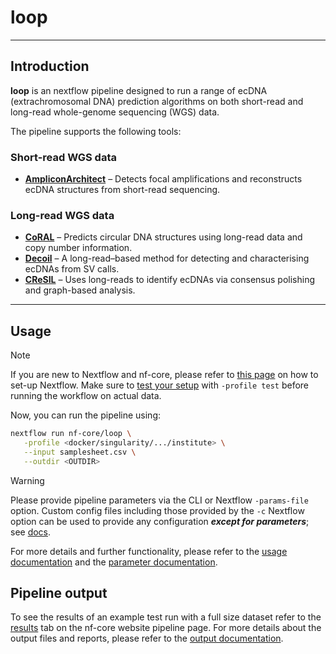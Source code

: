 # loop

---

## Introduction

**loop** is an nextflow pipeline designed to run a range of ecDNA (extrachromosomal DNA) prediction algorithms on both short-read and long-read whole-genome sequencing (WGS) data.

The pipeline supports the following tools:

### Short-read WGS data

- **[AmpliconArchitect](https://github.com/virajbdeshpande/AmpliconArchitect)** – Detects focal amplifications and reconstructs ecDNA structures from short-read sequencing.

### Long-read WGS data

- **[CoRAL](https://github.com/AmpliconSuite/CoRAL)** – Predicts circular DNA structures using long-read data and copy number information.
- **[Decoil](https://github.com/madagiurgiu25/decoil-pre)** – A long-read–based method for detecting and characterising ecDNAs from SV calls.
- **[CReSIL](https://github.com/visanuwan/cresil)** – Uses long-reads to identify ecDNAs via consensus polishing and graph-based analysis.

---

<!-- TODO nf-core:
   Complete this sentence with a 2-3 sentence summary of what types of data the pipeline ingests, a brief overview of the
   major pipeline sections and the types of output it produces. You're giving an overview to someone new
   to nf-core here, in 15-20 seconds. For an example, see https://github.com/nf-core/rnaseq/blob/master/README.md#introduction
-->

<!-- TODO nf-core: Include a figure that guides the user through the major workflow steps. Many nf-core
     workflows use the "tube map" design for that. See https://nf-co.re/docs/contributing/design_guidelines#examples for examples.   -->
<!-- TODO nf-core: Fill in short bullet-pointed list of the default steps in the pipeline -->

## Usage

> [!NOTE]
> If you are new to Nextflow and nf-core, please refer to [this page](https://nf-co.re/docs/usage/installation) on how to set-up Nextflow. Make sure to [test your setup](https://nf-co.re/docs/usage/introduction#how-to-run-a-pipeline) with `-profile test` before running the workflow on actual data.

<!-- TODO nf-core: Describe the minimum required steps to execute the pipeline, e.g. how to prepare samplesheets.
     Explain what rows and columns represent. For instance (please edit as appropriate):

First, prepare a samplesheet with your input data that looks as follows:

`samplesheet.csv`:

```csv
sample,fastq_1,fastq_2
CONTROL_REP1,AEG588A1_S1_L002_R1_001.fastq.gz,AEG588A1_S1_L002_R2_001.fastq.gz
```

Each row represents a fastq file (single-end) or a pair of fastq files (paired end).

-->

Now, you can run the pipeline using:

<!-- TODO nf-core: update the following command to include all required parameters for a minimal example -->

```bash
nextflow run nf-core/loop \
   -profile <docker/singularity/.../institute> \
   --input samplesheet.csv \
   --outdir <OUTDIR>
```

> [!WARNING]
> Please provide pipeline parameters via the CLI or Nextflow `-params-file` option. Custom config files including those provided by the `-c` Nextflow option can be used to provide any configuration _**except for parameters**_; see [docs](https://nf-co.re/docs/usage/getting_started/configuration#custom-configuration-files).

For more details and further functionality, please refer to the [usage documentation](https://nf-co.re/loop/usage) and the [parameter documentation](https://nf-co.re/loop/parameters).

## Pipeline output

To see the results of an example test run with a full size dataset refer to the [results](https://nf-co.re/loop/results) tab on the nf-core website pipeline page.
For more details about the output files and reports, please refer to the
[output documentation](https://nf-co.re/loop/output).
